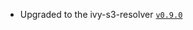 * Upgraded to the ivy-s3-resolver [`v0.9.0`](https://github.com/ohnosequences/ivy-s3-resolver/releases/tag/v0.9.0)
